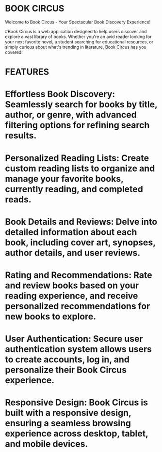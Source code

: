 # BOOK CIRCUS

Welcome to Book Circus - Your Spectacular Book Discovery Experience!

#Book Circus is a web application designed to help users discover and explore a vast library of books. Whether you're an avid reader looking for your next favorite novel, a student searching for educational resources, or simply curious about what's trending in literature, Book Circus has you covered.

# FEATURES

# Effortless Book Discovery: Seamlessly search for books by title, author, or genre, with advanced filtering options for refining search results.

# Personalized Reading Lists: Create custom reading lists to organize and manage your favorite books, currently reading, and completed reads.

# Book Details and Reviews: Delve into detailed information about each book, including cover art, synopses, author details, and user reviews.

# Rating and Recommendations: Rate and review books based on your reading experience, and receive personalized recommendations for new books to explore.

# User Authentication: Secure user authentication system allows users to create accounts, log in, and personalize their Book Circus experience.

# Responsive Design: Book Circus is built with a responsive design, ensuring a seamless browsing experience across desktop, tablet, and mobile devices.
